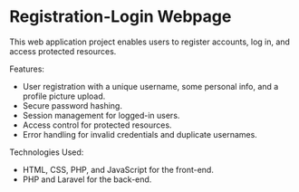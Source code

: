 # Registration-Login Webpage
This web application project enables users to register accounts, log in, and access protected resources. 

Features:
- User registration with a unique username, some personal info, and a profile picture upload.
- Secure password hashing.
- Session management for logged-in users.
- Access control for protected resources.
- Error handling for invalid credentials and duplicate usernames.

Technologies Used:
- HTML, CSS, PHP, and JavaScript for the front-end.
- PHP and Laravel for the back-end.
